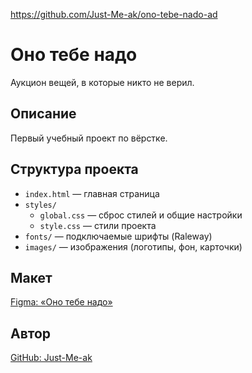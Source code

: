 https://github.com/Just-Me-ak/ono-tebe-nado-ad

# Оно тебе надо

Аукцион вещей, в которые никто не верил.

## Описание

Первый учебный проект по вёрстке.

## Структура проекта

- `index.html` — главная страница
- `styles/`
  - `global.css` — сброс стилей и общие настройки
  - `style.css` — стили проекта
- `fonts/` — подключаемые шрифты (Raleway)
- `images/` — изображения (логотипы, фон, карточки)

## Макет

[Figma: «Оно тебе надо»](https://www.figma.com/design/PqHJvUBvwCsv8UmOUPWBXJ/1-)

## Автор

[GitHub: Just-Me-ak](https://github.com/Just-Me-ak)
